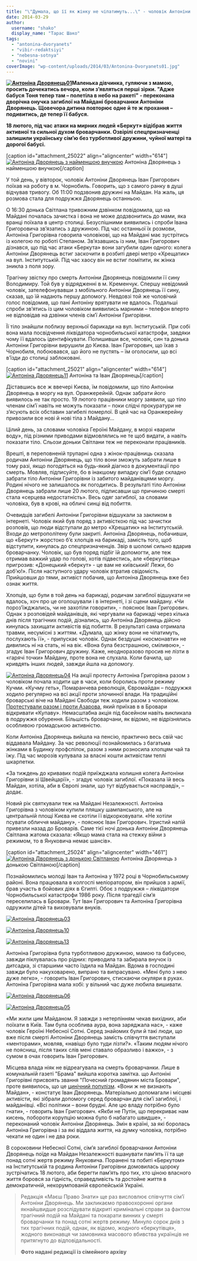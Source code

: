 ```yaml
---
title: "\"Думала, що її як жінку не чіпатимуть...\" - чоловік Антоніни Дворянець про її загибель від рук \"Беркута\""
date: 2014-03-29
author: 
  username: "shako"
  display_name: "Тарас Шако"
tags: 
  - "antonina-dvoryanets"
  - "vibir-redaktsiyi"
  - "nebesna-sotnya"
  - "novini"
coverImage: "wp-content/uploads/2014/03/Antonina-Dvoryanets01.jpg"
---
```


**[![Антоніна Дворянець01](https://mpz.brovary.org/wp-content/uploads/2014/03/Antonina-Dvoryanets01.jpg)](https://mpz.brovary.org/wp-content/uploads/2014/03/Antonina-Dvoryanets01.jpg)Маленька дівчинка, гуляючи з мамою, просить дочекатись вечора, коли з’являться перші зірки. "Адже бабуся Тоня тепер там – полетіла в небо на ракеті" - переконана дворічна онучка загиблої на Майдані броварчанки Антоніни Дворянець. Щовечора дитина повторює одне й те ж прохання – подивитись, де тепер її бабуся.**

**18 лютого, під час атаки на мирних людей «Беркут» відібрав життя активної та сильної духом броварчанки. Озвірілі спецпризначенці залишили українську сім’ю без турботливої дружини, чуйної матері та дорогої бабусі.**

\[caption id="attachment\_25022" align="aligncenter" width="614"\][![Антоніна Дворянець з найменшою внучкою](https://mpz.brovary.org/wp-content/uploads/2014/03/Antonina-Dvoryanets12.jpg)](https://mpz.brovary.org/wp-content/uploads/2014/03/Antonina-Dvoryanets12.jpg) Антоніна Дворянець з найменшою внучкою\[/caption\]

У той день, у вівторок, чоловік Антоніни Дворянець Іван Григорович поїхав на роботу в м. Чорнобиль. Говорить, що з самого ранку в душі відчував тривогу. Об 11:00 подзвонив дружині на Майдан. На жаль, ця розмова стала для подружжя Дворянець останньою.

О 16:30 донька Світлана тривожним дзвінком повідомила, що на Майдані почалась зачистка і вона не може додзвонитись до мами, яка вранці поїхала в центр столиці. Безуспішними виявились і спроби Івана Григоровича зв’язатись з дружиною. Під час останньої їх розмови, Антоніна Григорівна говорила чоловікові, що на Майдані має зустрітись із колегою по роботі Степаном. Зв’язавшись із ним, Іван Григорович дізнався, що під час атаки «Беркута» вони загубили один одного: колега Антоніни Дворянець встиг заскочити в розбиті двері метро «Хрещатик» на вул. Інститутській. Під час хаосу він не встиг помітити, як жінка зникла з поля зору.

Трагічну звістку про смерть Антоніни Дворянець повідомили її сину Володимиру. Той був у відрядженні в м. Кременчук. Спершу невідомий чоловік, зателефонувавши з мобільного Антоніни Дворянець її сину, сказав, що їй надають першу допомогу. Невдовзі той же чоловічий голос повідомив, що пані Антоніну врятувати не вдалось. Подальші спроби зв’ятись із цим чоловіком виявились марними – телефон вперто не відповідав на дзвінки членів сім’ї Антоніни Григорівни.

Її тіло знайшли поблизу верхньої барикади на вул. Інституській. При собі вона мала посвідчення ліквідатора чорнобильської катастрофи, завдяки чому її вдалось ідентифікувати. Полишивши все, чоловік, син та донька Антоніни Григорівни вирушили до Києва. Іван Григорович, що їхав з Чорнобиля, побоювався, що його не пустять – їм оголосили, що всі в’їзди до столиці заблоковані.

\[caption id="attachment\_25021" align="aligncenter" width="614"\][![Антоніна Дворянець11](https://mpz.brovary.org/wp-content/uploads/2014/03/Antonina-Dvoryanets11.jpg)](https://mpz.brovary.org/wp-content/uploads/2014/03/Antonina-Dvoryanets11.jpg) Антоніна та Іван Дворянець\[/caption\]

Діставшись все ж ввечері Києва, їм повідомили, що тіло Антоніни Дворянець в моргу на вул. Оранжерейній. Однак забрати його виявилось не так просто. 19 лютого працівники моргу заявили, що тіло членам сім’ї навіть не можуть показати – поки слідчі прокуратури не з’ясують всіх обставин загибелі померлої. В цей час на Оранжерейну привозили все нові й нові тіла з Майдану…

Цілий день, за словами чоловіка Героїні Майдану, в морзі «варили воду», під різними приводами відмовлялись не те щоб видати, а навіть показати тіло. Сльози доньки Світлани теж не переконали працівників.

Врешті, в переповненій трупарні одна з жінок-працівниць сказала родичам Антоніни Дворянець, що тіло вони зможуть забрати лише в тому разі, якщо погодяться на будь-який діагноз в документації про смерть. Мовляв, підписуйте, бо в інакшому випадку сім’ї буде складно забрати тіло Антоніни Григорівни із забитого майданівцями моргу. Родині нічого не залишалось як погодитись. В результаті тіло Антоніни Дворянець забрали лише 20 лютого, підписавши що причиною смерті стала «серцева недостатність». Весь одяг загиблої, за словами чоловіка, був в крові, на обличі синці від побиття.

Очевидців загибелі Антоніни Григорівни відшукали за закликом в інтернеті. Чоловік який був поряд з активісткою під час зачистки розповів, що люди відступали до метро «Хрещатик» на Інститутській. Входи до метрополітену були закриті. Антоніна Дворянець, побачивши, що «Беркут» жорстоко б’є хлопців на барикаді, замість того, щоб відступити, кинулась до спецпризначенців. Звір в шоломі сильно вдарив броварчанку. Чоловік, що був поряд підбіг їй допомогти, але теж отримав важкий удар по голові, хотів підвестись, але «беркутівець» пригрозив: «Донецький «беркут» - це вам не київський! Лежи, бо доб’ю!». Після наступного удару чоловік втратив свідомість. Прийшовши до тями, активіст побачив, що Антоніна Дворянець вже без ознак життя.

Хлопців, що були в той день на барикаді, родичам загиблої відшукати не вдалось, хоч про це оголошували і в інтернеті, і зі сцени майдану. «Чи пороз’їжджались, чи не захотіли говорити», - пояснює Іван Григорович. Однак з розповідей майданівців, які чергували на барикаді через кілька днів після трагічних подій, дізнались, що Антоніна Дворянець дійсно кинулась захищати активістів від побиття. В результаті сама отримала травми, несумісні з життям. «Думала, що жінку вони не чіпатимуть, послухають її», - припускає чоловік. Однак бездушні «космонавти» не дивились ні на стать, ні на вік. «Вона була безстрашною, сміливою», - згадує Іван Григорович дружину. Каже, неодноразово просив не лізти в «гарячі точки» Майдану, проте вона не слухала. Коли бачила, що кривдять інших людей, завжди йшла на допомогу.

[![Антоніна Дворянець04](https://mpz.brovary.org/wp-content/uploads/2014/03/Antonina-Dvoryanets04.jpg)](https://mpz.brovary.org/wp-content/uploads/2014/03/Antonina-Dvoryanets04.jpg) На акції протесту Антоніна Григорівна разом з чоловіком почала ходити ще в часи, коли боролись проти режиму Кучми. «Кучму геть», Помаранчева революція, Євромайдан – подружжя ходило регулярно на всі акції проти злочинної влади. На традиційні броварські віче на Майдані Свободи теж ходили разом з чоловіком. [Протестували разом і проти Азарова](https://mpz.brovary.org/baseyn-kupava-u-brovarah-vidkrili-na-odin-den-dlya-azarova-ta-obranih-zmi/), який приїхав в в Бровари відкривати «Купаву». Немасштабна акція під басейном навіть викликала в подружжя обурення. Більшість броварчани, як відомо, не відрізнялись особливою громадською активністю.

Коли Антоніна Дворянець вийшла на пенсію, практично весь свій час віддавала Майдану. За час революції познайомилась з багатьма жінками в Будинку профспілок, разом з ними розносила хлопцям чай та їжу. Під час морозів купувала за власні кошти активістам теплі шкарпетки.

«За тиждень до кривавих подій приїжджала колишня колега Антоніни Григорівни зі Швейцарії», - згадує чоловік загиблої. «Показала їй весь Майдан, хотіла, аби в Європі знали, що тут відбувається насправді», – додає.

Новий рік святкували теж на Майдані Незалежності. Антоніна Григорівна з чоловіком купили пляшку шампанського, але на центральній площі Києва не схотіли її відкорковувати. «Не хотіли псувати обличчя майдану», - пояснює Іван Григорович. Ігристий напій привезли назад до Броварів. Саме тієї ночі донька Антоніни Дворянець Світлана жатома сказала: «Якщо мама стала на стежку війни з режимом, то в Януковича немає шансів».

\[caption id="attachment\_25024" align="aligncenter" width="461"\][![Антоніна Дворянець з донькою Світланою](https://mpz.brovary.org/wp-content/uploads/2014/03/Antonina-Dvoryanets14.jpg)](https://mpz.brovary.org/wp-content/uploads/2014/03/Antonina-Dvoryanets14.jpg) Антоніна Дворянець з донькою Світланою\[/caption\]

Познайомились молоді Іван та Антоніна у 1972 році в Чорнобильському районі. Вона працювала в колгоспі меліоратором, він прийшов з армії, брав участь в бойових діях в Єгипті. Обоє з подружжя – ліквідатори Чорнобильської катастрофи 1986 року. Після трагедії сім’я переселилась в Бровари. Тут Іван Григорович та Антоніна Григорівна одружили дітей та виховували внуків.

[![Антоніна Дворянець03](https://mpz.brovary.org/wp-content/uploads/2014/03/Antonina-Dvoryanets03.jpg)](https://mpz.brovary.org/wp-content/uploads/2014/03/Antonina-Dvoryanets03.jpg)

[![Антоніна Дворянець10](https://mpz.brovary.org/wp-content/uploads/2014/03/Antonina-Dvoryanets10.jpg)](https://mpz.brovary.org/wp-content/uploads/2014/03/Antonina-Dvoryanets10.jpg)

[![Антоніна Дворянець13](https://mpz.brovary.org/wp-content/uploads/2014/03/Antonina-Dvoryanets13.jpg)](https://mpz.brovary.org/wp-content/uploads/2014/03/Antonina-Dvoryanets13.jpg)

Антоніна Григорівна була турботливою дружиною, мамою та бабусею, завжди піклувалась про рідних: приводила та забирала внучок із дитсадка, зі старшими часто їздила на Майдан. Вдома в господині завжди було накуховарено, випрано та випрасувано. «Мені було з нею дуже легко», - говорить Іван Григорович, стискаючи окуляри в руках. Антоніна Григорівна мала хобі: у вільний час дуже любила вишивати.

[![Антоніна Дворянець06](https://mpz.brovary.org/wp-content/uploads/2014/03/Antonina-Dvoryanets06.jpg)](https://mpz.brovary.org/wp-content/uploads/2014/03/Antonina-Dvoryanets06.jpg)

[![Антоніна Дворянець05](https://mpz.brovary.org/wp-content/uploads/2014/03/Antonina-Dvoryanets05.jpg)](https://mpz.brovary.org/wp-content/uploads/2014/03/Antonina-Dvoryanets05.jpg)

«Ми жили цим Майданом. Я завжди з нетерпінням чекав вихідних, аби поїхати в Київ. Там була особлива аура, вона заряджала нас», - каже чоловік Героїні Небесної Сотні. Серед знайомих були й такі люди, що вже після смерті Антоніни Дворянець замість співчуття виступали «менторами», мовляв, «навіщо було туди лізти?». «Таким людям нічого не поясниш, після таких слів мені ставало образливо і важко», - з сумом в очах говорить Іван Григорович.

Місцева влада ніяк не відреагувала на смерть броварчанки. Лише в комунальній газеті "Брама" вийшла коротка замітка. що Антоніні Григорівні присвоять звання "Почесний громадянин міста Бровари", проте виявилось, що це [цинічний популізм](https://mpz.brovary.org/miska-vlada-hoche-propiaritis-na-zagabliy-na-maydani-brovarchantsi/). «Вони ж не визнають Майдан», - констатує Іван Дворянець. Матеріально допомагали і місцеві активісти, які зібрали допомогу серед броварчан для сім’ї загиблої, і майданівці. «Всі політики – вони брудні. Але цю владу потрібно було гнати», - говорить Іван Григорович. «Якби не Путін, що перекриває нам кисень, побороти корупцію можна було б набагато швидше», - переконаний чоловік Антоніни Дворянець. Змін в країні, за які боролась Антоніна Григорівна і за які віддала життя, на думку чоловіка, потрібно чекати не один і не два роки.

В сороковини Небесної Сотні, сім’я загиблої броварчанки Антоніни Дворянець поїде на Майдан Незалежності вшанувати пам’ять її та ще понад сотні жертв режиму Януковича. Поранені та побиті «Беркутом» на Інститутській та родина Антоніни Григорівни домовилась щороку зустрічатись 18 лютого, аби берегти пам’ять про тих, хто ціною власного життя боровся за гідність, справедливість та достойне життя в демократичній, некорумпованій європейській Україні.

> Редакція «Маєш Право Знати» ще раз висловлює співчуття сім’ї Антоніни Дворянець. Ми закликаємо правоохоронні органи якнайшвидше розслідувати відкриті кримінальні справи за фактом трагічний подій на Майдані та покарати винних у смерті броварчанки та понад сотні жертв режиму. Минуло сорок днів з тих трагічних подій, однак, як відомо, жодного «беркутівця», жодного виконавця чи замовника масового вбивства українців не притягнуто до відповідальності.
> 
> **Фото надані редакції із сімейного архіву**
